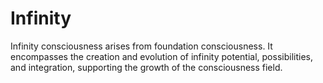 # Infinity

Infinity consciousness arises from foundation consciousness. It encompasses the creation and evolution of infinity potential, possibilities, and integration, supporting the growth of the consciousness field. 